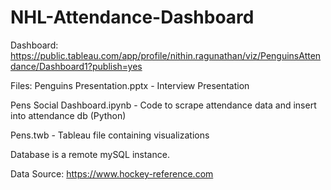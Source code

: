 # NHL-Attendance-Dashboard
Dashboard: https://public.tableau.com/app/profile/nithin.ragunathan/viz/PenguinsAttendance/Dashboard1?publish=yes


Files:
Penguins Presentation.pptx - Interview Presentation

Pens Social Dashboard.ipynb - Code to scrape attendance data and insert into attendance db (Python)

Pens.twb - Tableau file containing visualizations


Database is a remote mySQL instance.

Data Source: https://www.hockey-reference.com
